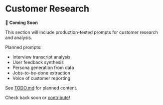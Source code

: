 # Customer Research

🚧 **Coming Soon**

This section will include production-tested prompts for customer research and analysis.

Planned prompts:
- Interview transcript analysis
- User feedback synthesis
- Persona generation from data
- Jobs-to-be-done extraction
- Voice of customer reporting

See [TODO.md](../../TODO.md) for planned content.

Check back soon or [contribute](../../CONTRIBUTING.md)!
